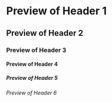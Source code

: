 # Preview of Header 1
## Preview of Header 2
### Preview of Header 3
#### Preview of Header 4
##### Preview of Header 5
###### Preview of Header 6
